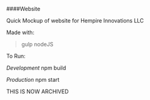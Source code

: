 ####Website

Quick Mockup of website for Hempire Innovations LLC


Made with:
> gulp
> nodeJS

To Run:

_Development_
npm build


_Production_
npm start


THIS IS NOW ARCHIVED
